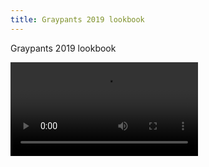 ```yaml
---
title: Graypants 2019 lookbook
---
```


Graypants 2019 lookbook

<video controls src="images/graypants-lookbook-flipthrough.mp4"></video>